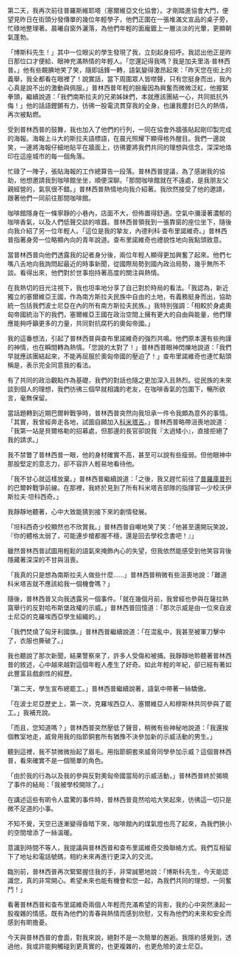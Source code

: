 第二天，我再次前往普羅斯維耶塔（塞爾維亞文化協會）。才剛踏進協會大門，便望見昨日在街頭分發傳單的幾位年輕學子，他們正圍在一張堆滿文宣品的桌子旁，忙碌地整理著。晨曦自窗外灑落，為他們年輕的面龐鍍上一層淡淡的光暈，更顯朝氣蓬勃。

「博斯科先生！」其中一位眼尖的學生發現了我，立刻起身招呼。我認出他正是昨日那位口才便給、眼神充滿熱情的年輕人。「您還記得我嗎？我是加夫里洛·普林西普。」他有些靦腆地笑了笑，隨即話鋒一轉，語氣變得激昂起來：「昨天您在街上的義舉，我全都看在眼裡了！說實話，當下周圍眾人皆噤聲，只有您挺身而出，我內心真是說不出的激動與佩服。」普林西普年輕的臉龐因為興奮而微微泛紅，他握緊拳頭，繼續說道：「我們南斯拉夫的兄弟姊妹們，本就應該團結一心，共同抵抗外侮！」他的話語鏗鏘有力，彷彿一股電流貫穿我的全身，也讓我塵封已久的熱情，再次被點燃。

受到普林西普的鼓舞，我也加入了他們的行列，一同在協會外牆張貼起剛印製完成的海報。海報上斗大的斯拉夫語標語，在晨光照耀下顯得格外醒目。我們一邊說笑，一邊將海報仔細地貼平在牆面上，彷彿要將我們共同的理想與信念，深深地烙印在這座城市的每一個角落。

忙碌了一陣子，張貼海報的工作總算告一段落。普林西普提議，為了感謝我的協助，他想邀請我到咖啡館坐坐，順便深聊。「那間咖啡館就在不遠處，是我朋友父親經營的，氣氛很不錯。」普林西普熱情地向我介紹著。我欣然接受了他的邀請，跟著他們一同前往那間咖啡館。

咖啡館隱身在一條寧靜的小巷內，店面不大，但佈置得舒適。空氣中瀰漫著濃郁的咖啡香氣，以及人們低聲交談的喧囂。普林西普領我到一張靠窗的座位坐下，隨後向我介紹了另一位年輕人。「這位是我的摯友，內德利科·查布里諾維奇。」普林西普指著身旁一位略顯內向的青年說道。查布里諾維奇也禮貌性地向我點頭致意。

當普林西普向他們透露我的記者身分後，兩位年輕人顯得更加興奮了起來。他們七嘴八舌地向我詢問起最近的時事新聞，從國際局勢到國內政治局勢，幾乎無所不談。看得出來，他們對於世事抱持著高度的關注與熱情。

在我熱切的目光注視下，我也坦率地分享了自己對於時局的看法。「我認為，新近獨立的塞爾維亞王國，作為南方斯拉夫民族中自由的土地，有義務挺身而出，協助統一包括我們波士尼亞在內的所有南方斯拉夫民族。」我特別強調：「相較於身處奧匈帝國統治下的我們，塞爾維亞王國在政治空間上擁有更大的自由與能量，他們理應能夠呼籲更多的力量，共同對抗腐朽的奧匈帝國。」

我的這番想法，引起了普林西普與查布里諾維奇的強烈共鳴。他們原本還有些拘謹的神情，也在瞬間轉為熱情。「您說的太對了！」普林西普眼神閃爍地說道：「我們早就應該團結起來，不能再屈服於奧匈帝國的壓迫了！」查布里諾維奇也連忙點頭稱是，表示完全同意我的看法。

有了共同的政治觀點作為基礎，我們的對話也隨之更加深入且熱烈。從民族的未來談到個人的理想，我們彷彿三個早就相識的老友，在咖啡香氣的包圍下，暢所欲言，毫無保留。

當話題轉到近期巴爾幹戰爭時，普林西普突然向我坦承一件令我頗為意外的事情。「其實，我曾經奔走各地，試圖自願加入[科米塔吉](https://en.wikipedia.org/wiki/Chetniks_in_the_Balkan_Wars)。」普林西普略帶沮喪地說道：「我第一站是貝爾格勒的招募處，但那邊的長官卻說我『太過矮小』，直接拒絕了我的請求。」

我不禁瞥了普林西普一眼，他的身材確實不高，甚至可以說有些瘦弱。但他眼神中那股堅定的意志力，卻不容許人輕易地看待他。

「我不甘心就這樣放棄。」普林西普繼續說道：「之後，我又趕忙前往了[普羅庫普列](https://zh.wikipedia.org/wiki/%E6%99%AE%E7%BE%85%E5%BA%AB%E6%99%AE%E5%88%97)的巴爾幹戰爭前線。在那裡，我終於見到了所有科米塔吉部隊的指揮官—少校沃伊斯拉夫·坦科西奇。」

我靜靜地聽著，心中大致能猜到接下來的劇情發展。

「坦科西奇少校顯然也不欣賞我。」普林西普自嘲地笑了笑：「他甚至還開玩笑說，『你的體格太弱了，可能連步槍都握不穩，還是回去學校念書吧！』」

雖然普林西普試圖用輕鬆的語氣來掩飾內心的失望，但我依然能感受到他笑容背後隱藏著深深的不甘與沮喪。

「我真的只是想為南斯拉夫人做些什麼……」普林西普稍微有些沮喪地說：「難道科米塔吉就不應該給我一個機會嗎？」

隨後，普林西普又向我透露另一個事件。「就在幾個月前，我曾經也參與在薩拉熱窩舉行的反對哈布斯堡政權的示威。」普林西普回憶道：「那次示威是由一位來自波士尼亞的克羅埃西亞學生組織的。」

「我們焚燒了匈牙利國旗。」普林西普繼續說道：「在混亂中，我甚至被軍刀擊中了，衣服也撕破了。」

我也聽說了那次新聞，結果警察來了，許多人受傷和被捕。我靜靜地聆聽著普林西普的敘述，心中越來越對這個年輕人產生了好奇。如此年輕的年紀，卻已經有著如此豐富且戲劇性的經歷。

「第二天，學生宣布總罷工。」普林西普繼續說著，語氣中帶著一絲驕傲。

「在波士尼亞歷史上，第一次，克羅埃西亞人、塞爾維亞人和穆斯林共同參與了罷工。」我補充說。

「而且，您知道嗎？」普林西普突然壓低了聲音，稍微有些神秘地說道：「我還挨個教室地走，威脅用我的指節銅套所有猶豫不決參加新的示威活動的男生。」

聽到這裡，我不禁微微抬起了眉毛。用指節銅套來威脅同學參加示威？這個普林西普，看來確實不是一個簡單的角色。

「由於我的行為以及我的參與反對奧匈帝國當局的示威活動，」普林西普終於揭曉了事件的結局：「我被學校開除了。」

在講述這些有啲令人震驚的事件時，普林西普竟然哈哈大笑起來，彷彿這一切只是微不足道的小事。

不知不覺，天空已逐漸變得昏暗下來，咖啡館內的煤氣燈也亮了起來，為我們狹小的空間增添了一絲溫暖。

意識到時間不等人，我提議與普林西普和查布里諾維奇交換聯絡方式。我們互相留下了地址和電話號碼，相約未來再進行更深入的交流。

臨別前，普林西普再次緊緊握住我的手，非常誠懇地說：「博斯科先生，今天能認識您，真的非常開心。希望未來也能有機會和您一起，為我們共同的理想，一同奮鬥！」

看著普林西普和查布里諾維奇兩個人年輕而充滿希望的背影，我的心中突然湧起一股複雜的情感。既有為他們的青春與熱情而感到欣慰，又有為他們的未來和安全而感到有啲擔憂。

今天與普林西普的會面，對我來說，絕對不是一次簡單的邂逅。我隱約感覺到，透過他，我或許能夠觸碰到更真實的，也更複雜的，也更危險的波士尼亞。